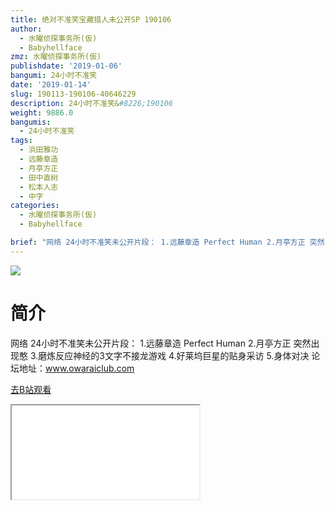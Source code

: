 ```yaml
---
title: 绝对不准笑宝藏猎人未公开SP 190106
author:
  - 水曜侦探事务所(仮)
  - Babyhellface
zmz: 水曜侦探事务所(仮)
publishdate: '2019-01-06'
bangumi: 24小时不准笑
date: '2019-01-14'
slug: 190113-190106-40646229
description: 24小时不准笑&#8226;190106
weight: 9886.0
bangumis:
  - 24小时不准笑
tags:
  - 浜田雅功
  - 远藤章造
  - 月亭方正
  - 田中直树
  - 松本人志
  - 中字
categories:
  - 水曜侦探事务所(仮)
  - Babyhellface

brief: "网络 24小时不准笑未公开片段： 1.远藤章造 Perfect Human 2.月亭方正 突然出现憨 3.磨炼反应神经的3文字不接龙游戏 4.好莱坞巨星的贴身采访 5.身体对决 论坛地址：www.owaraiclub.com"
---
```

![](https://i.imgur.com/DiUhd6b.jpg)
# 简介  
网络
24小时不准笑未公开片段：
1.远藤章造 Perfect Human 
2.月亭方正 突然出现憨 
3.磨炼反应神经的3文字不接龙游戏 
4.好莱坞巨星的贴身采访 
5.身体对决
论坛地址：www.owaraiclub.com  

[去B站观看](https://www.bilibili.com/video/av40646229/)
<div class ="resp-container"><iframe class="testiframe" src="//player.bilibili.com/player.html?aid=40646229"", scrolling="no", allowfullscreen="true" > </iframe></div> 
